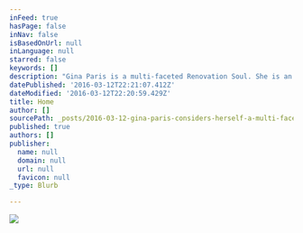 ```yaml
---
inFeed: true
hasPage: false
inNav: false
isBasedOnUrl: null
inLanguage: null
starred: false
keywords: []
description: "Gina Paris is a multi-faceted Renovation Soul. She is an interior designer- who's firm- Gina Paris Design- specializes in renovation and redesign, \_an Energy Angel,\_Reconnective Healing® Practitioner (certified in Reconnective Healing Animals®), \_speaker, wife, and mother of three children- plus two cats. \_"
datePublished: '2016-03-12T22:21:07.412Z'
dateModified: '2016-03-12T22:20:59.429Z'
title: Home
author: []
sourcePath: _posts/2016-03-12-gina-paris-considers-herself-a-multi-faceted-renovation-soul.md
published: true
authors: []
publisher:
  name: null
  domain: null
  url: null
  favicon: null
_type: Blurb

---
```

![](https://the-grid-user-content.s3-us-west-2.amazonaws.com/37892db0-b60c-475f-b2f0-35881f8890d1.jpg)